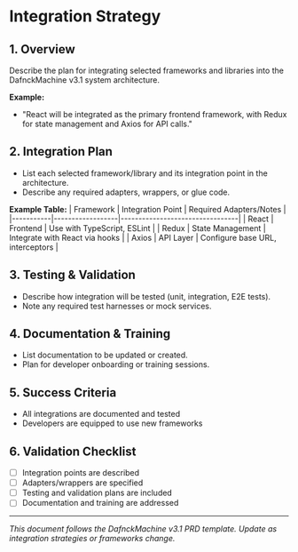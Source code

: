 # Integration Strategy

## 1. Overview
Describe the plan for integrating selected frameworks and libraries into the DafnckMachine v3.1 system architecture.

**Example:**
- "React will be integrated as the primary frontend framework, with Redux for state management and Axios for API calls."

## 2. Integration Plan
- List each selected framework/library and its integration point in the architecture.
- Describe any required adapters, wrappers, or glue code.

**Example Table:**
| Framework | Integration Point | Required Adapters/Notes         |
|-----------|------------------|---------------------------------|
| React     | Frontend         | Use with TypeScript, ESLint      |
| Redux     | State Management | Integrate with React via hooks   |
| Axios     | API Layer        | Configure base URL, interceptors |

## 3. Testing & Validation
- Describe how integration will be tested (unit, integration, E2E tests).
- Note any required test harnesses or mock services.

## 4. Documentation & Training
- List documentation to be updated or created.
- Plan for developer onboarding or training sessions.

## 5. Success Criteria
- All integrations are documented and tested
- Developers are equipped to use new frameworks

## 6. Validation Checklist
- [ ] Integration points are described
- [ ] Adapters/wrappers are specified
- [ ] Testing and validation plans are included
- [ ] Documentation and training are addressed

---
*This document follows the DafnckMachine v3.1 PRD template. Update as integration strategies or frameworks change.* 